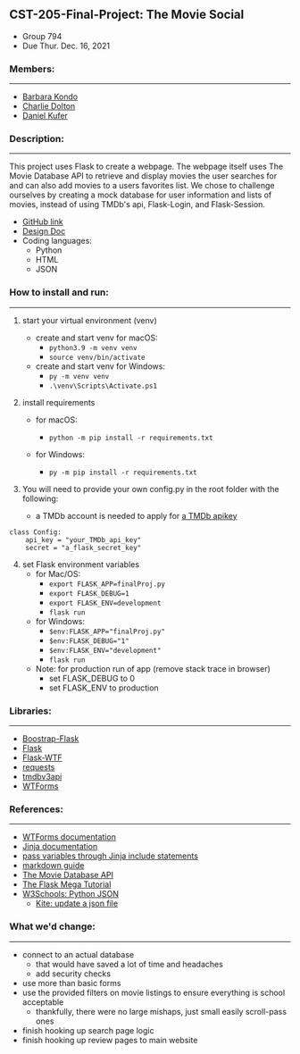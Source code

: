 ## CST-205-Final-Project: **The Movie Social**
- Group 794
- Due Thur. Dec. 16, 2021

### Members:
---
- [Barbara Kondo](https://github.com/bKondo)
- [Charlie Dolton](https://github.com/charliedolton)
- [Daniel Kufer](https://github.com/lizardgai4)

### Description:
---
This project uses Flask to create a webpage. The webpage itself uses The Movie Database API to retrieve and display movies the user searches for and can also add movies to a users favorites list. We chose to challenge ourselves by creating a mock database for user information and lists of movies, instead of using TMDb's api, Flask-Login, and Flask-Session.

- [GitHub link](https://github.com/charliedolton/CST-205-Final-Project)
- [Design Doc](https://docs.google.com/document/d/1Nvu_1FSIolBz-cQ35ItZUtLRtezXWrJweXjIKqPbO0E/edit?usp=sharing&resourcekey=0-GKhs52vyGuavIhP14LwiSw)
- Coding languages:
    - Python
    - HTML
    - JSON

### How to install and run:
---
1. start your virtual environment (venv)
    - create and start venv for macOS:
        - `python3.9 -m venv venv`
        - `source venv/bin/activate`
    - create and start venv for Windows:
        - `py -m venv venv`
        - `.\venv\Scripts\Activate.ps1`

2. install requirements
    - for macOS:
        - `python -m pip install -r requirements.txt`

    - for Windows:
        - `py -m pip install -r requirements.txt`

3. You will need to provide your own config.py in the root folder with the following:
    - a TMDb account is needed to apply for [a TMDb apikey](https://www.themoviedb.org/settings/api)
```
class Config:
    api_key = "your_TMDb_api_key"
    secret = "a_flask_secret_key"
```
4. set Flask environment variables
    - for Mac/OS:
        - `export FLASK_APP=finalProj.py`
        - `export FLASK_DEBUG=1`
        - `export FLASK_ENV=development`
        - `flask run`
    - for Windows:
        - `$env:FLASK_APP="finalProj.py"`
        - `$env:FLASK_DEBUG="1"`
        - `$env:FLASK_ENV="development"`
        - `flask run`
    - Note: for production run of app (remove stack trace in browser)
        - set FLASK_DEBUG to 0
        - set FLASK_ENV to production

### Libraries:
---
- [Boostrap-Flask](https://pypi.org/project/Bootstrap-Flask/)
- [Flask](https://pypi.org/project/Flask/)
- [Flask-WTF](https://pypi.org/project/Flask-WTF/)
- [requests](https://pypi.org/project/requests/)
- [tmdbv3api](https://pypi.org/project/tmdbv3api/)
- [WTForms](https://pypi.org/project/WTForms/)

### References:
---
- [WTForms documentation](https://wtforms.readthedocs.io/en/2.3.x/fields/)
- [Jinja documentation](https://jinja.palletsprojects.com/en/3.0.x/templates/)
- [pass variables through Jinja include statements](https://stackoverflow.com/questions/9404990/how-to-pass-selected-named-arguments-to-jinja2s-include-context)
- [markdown guide](https://www.markdownguide.org/cheat-sheet/)
- [The Movie Database API](https://developers.themoviedb.org/3/getting-started/introduction)
- [The Flask Mega Tutorial](https://blog.miguelgrinberg.com/post/the-flask-mega-tutorial-part-i-hello-world)
- [W3Schools: Python JSON](https://www.w3schools.com/python/python_json.asp)
  - [Kite: update a json file](https://www.kite.com/python/answers/how-to-update-a-json-file-in-python)

### What we'd change:
---
- connect to an actual database
    - that would have saved a lot of time and headaches
    - add security checks
- use more than basic forms
- use the provided filters on movie listings to ensure everything is school acceptable
  - thankfully, there were no large mishaps, just small easily scroll-pass ones
- finish hooking up search page logic
- finish hooking up review pages to main website
